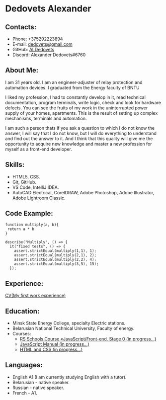 
# Dedovets Alexander

## Contacts:
+ Phone: +375292223894
+ E-mail: dedovets@gmail.com
+ GitHub: [ALDedovets](https://github.com/ALDedovets)
+ Discord: Alexander Dedovets#6760

## About Me:
I am 31 years old. I am an engineer-adjuster of relay protection and automation devices. I graduated from the Energy faculty of BNTU

I liked my profession, I had to constantly develop in it, read technical documentation, program terminals, write logic, check and look for hardware defects. You can see the fruits of my work in the uninterrupted power supply of your homes, apartments. This is the result of setting up complex mechanisms, terminals and automation.

I am such a person thats if you ask a question to which I do not know the answer, I will say that I do not know, but I will do everything to understand and find out the answer to it. And I think that this quality will give me the opportunity to acquire new knowledge and master a new profession for myself as a front-end developer.

## Skills:
+ HTML5, CSS.
+ Git, GitHub.
+ VS Code, IntelliJ IDEA.
+ AutoCAD Electrical, CorelDRAW, Adobe Photoshop, 
  Adobe Illustrator, Adobe Lightroom Classic.

## Code Example:
```
function multiply(a, b){
 return a * b
}

describe("Multiply", () => {
  it("fixed tests", () => {
    assert.strictEqual(multiply(1,1), 1);
    assert.strictEqual(multiply(2,1), 2);
    assert.strictEqual(multiply(2,2), 4);
    assert.strictEqual(multiply(3,5), 15);   
  });
```
## Experience:
[CV(My first work experience)](https://github.com/ALDedovets/rsschool-cv/tree/gh-pages)

## Education:
+ Minsk State Energy College, specialty Electric stations.
+ Belarusian National Technical University, Faculty of energy.
+ Courses:
     - [RS Schools Course «JavaScript/Front-end. Stage 0 (in progress...)](https://www.youtube.com/@RollingScopesSchool)
     - [JavaScript Manual (in progress...)](https://learn.javascript.ru/)
     - [HTML and CSS (in progress...)](https://html5css.ru/)

## Languages:
+ English A1 (I am currently studying English with a tutor).
+ Belarusian - native speaker.
+ Russian - native speaker.
+ French - A1.